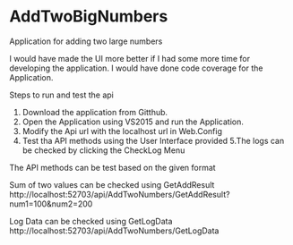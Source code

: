# AddTwoBigNumbers
Application  for adding two large numbers

I would have made the UI more better if I had some more time for developing the application.
I would have done code coverage for the Application.

Steps to run and test the api

1. Download the application from Gitthub.
2. Open the Application using VS2015 and run the Application.
3. Modify the Api url with the localhost url in Web.Config
4. Test tha API methods using the User Interface provided 
5.The logs can be checked by clicking the CheckLog Menu

The API methods can be test based on the given format

Sum of two values can be checked using GetAddResult
http://localhost:52703/api/AddTwoNumbers/GetAddResult?num1=100&num2=200

Log Data can be checked using GetLogData
http://localhost:52703/api/AddTwoNumbers/GetLogData
